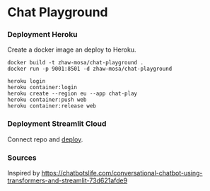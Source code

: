 # Chat Playground


### Deployment Heroku
Create a docker image an deploy to Heroku.

    docker build -t zhaw-mosa/chat-playground .
    docker run -p 9001:8501 -d zhaw-mosa/chat-playground

    heroku login
    heroku container:login
    heroku create --region eu --app chat-play
    heroku container:push web 
    heroku container:release web

### Deployment Streamlit Cloud
Connect repo and <a href="https://share.streamlit.io/innovad/chat-playground/main/app.py">deploy</a>.

### Sources

Inspired by https://chatbotslife.com/conversational-chatbot-using-transformers-and-streamlit-73d621afde9